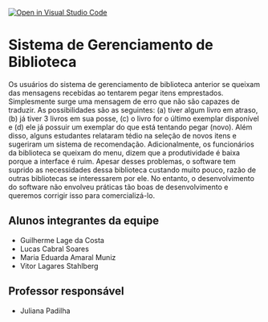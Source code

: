 [![Open in Visual Studio Code](https://classroom.github.com/assets/open-in-vscode-718a45dd9cf7e7f842a935f5ebbe5719a5e09af4491e668f4dbf3b35d5cca122.svg)](https://classroom.github.com/online_ide?assignment_repo_id=13066646&assignment_repo_type=AssignmentRepo)

# Sistema de Gerenciamento de Biblioteca

Os usuários do sistema de gerenciamento de biblioteca anterior se queixam das mensagens recebidas ao
tentarem pegar itens emprestados. Simplesmente surge uma mensagem de erro que não são capazes de
traduzir. As possibilidades são as seguintes: (a) tiver algum livro em atraso, (b) já tiver 3 livros em sua posse,
(c) o livro for o último exemplar disponível e (d) ele já possuir um exemplar do que está tentando pegar
(novo). Além disso, alguns estudantes relataram tédio na seleção de novos itens e sugeriram um sistema
de recomendação. Adicionalmente, os funcionários da biblioteca se queixam do menu, dizem que a
produtividade é baixa porque a interface é ruim. Apesar desses problemas, o software tem suprido as
necessidades dessa biblioteca custando muito pouco, razão de outras bibliotecas se interessarem por ele.
No entanto, o desenvolvimento do software não envolveu práticas tão boas de desenvolvimento e
queremos corrigir isso para comercializá-lo.

## Alunos integrantes da equipe

* Guilherme Lage da Costa
* Lucas Cabral Soares
* Maria Eduarda Amaral Muniz
* Vitor Lagares Stahlberg

## Professor responsável 

* Juliana Padilha

